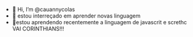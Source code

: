 - 👋 Hi, I’m @cauannycolas
- 👀 estou interreçado em aprender novas linguagem
- 🌱estou aprendendo recentemente a linguagem de javascrit e screthc
VAI CORINTHIANS!!!
